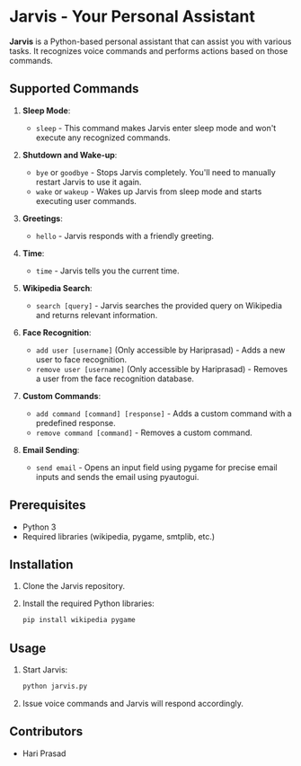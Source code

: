 # Jarvis - Your Personal Assistant

**Jarvis** is a Python-based personal assistant that can assist you with various tasks. It recognizes voice commands and performs actions based on those commands.

## Supported Commands

1. **Sleep Mode**: 
    - `sleep` - This command makes Jarvis enter sleep mode and won't execute any recognized commands.

2. **Shutdown and Wake-up**:
    - `bye` or `goodbye` - Stops Jarvis completely. You'll need to manually restart Jarvis to use it again.
    - `wake` or `wakeup` - Wakes up Jarvis from sleep mode and starts executing user commands.

3. **Greetings**:
    - `hello` - Jarvis responds with a friendly greeting.

4. **Time**:
    - `time` - Jarvis tells you the current time.

5. **Wikipedia Search**:
    - `search [query]` - Jarvis searches the provided query on Wikipedia and returns relevant information.

6. **Face Recognition**:
    - `add user [username]` (Only accessible by Hariprasad) - Adds a new user to face recognition.
    - `remove user [username]` (Only accessible by Hariprasad) - Removes a user from the face recognition database.

7. **Custom Commands**:
    - `add command [command] [response]` - Adds a custom command with a predefined response.
    - `remove command [command]` - Removes a custom command.

8. **Email Sending**:
    - `send email` - Opens an input field using pygame for precise email inputs and sends the email using pyautogui.

## Prerequisites

- Python 3
- Required libraries (wikipedia, pygame, smtplib, etc.)

## Installation

1. Clone the Jarvis repository.

2. Install the required Python libraries:
    ```bash
    pip install wikipedia pygame
    ```

## Usage

1. Start Jarvis:
    ```bash
    python jarvis.py
    ```

2. Issue voice commands and Jarvis will respond accordingly.

## Contributors

- Hari Prasad
<!-- 
## License

This project is licensed under the MIT License - see the [LICENSE](LICENSE) file for details.

---

You can replace "Your Name" with your actual name and customize the README further as needed. -->